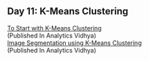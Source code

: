 ## Day 11: K-Means Clustering
[To Start with K-Means Clustering](https://shubhangagrawal1999.medium.com/to-start-with-k-means-clustering-1c6ee3cb840f)  
(Published In Analytics Vidhya)  
[Image Segmentation using K-Means Clustering](https://shubhangagrawal1999.medium.com/image-segmentation-using-k-means-clustering-46a60488ae71)  
(Published In Analytics Vidhya)
